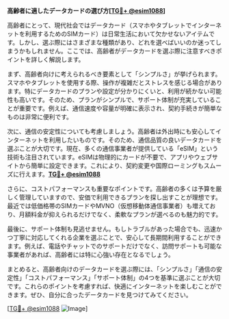 **高齢者に適したデータカードの選び方[[TG💪+ @esim1088](https://t.me/s/esim1088)]**

高齢者にとって、現代社会ではデータカード（スマホやタブレットでインターネットを利用するためのSIMカード）は日常生活において欠かせないアイテムです。しかし、選ぶ際にはさまざまな種類があり、どれを選べばいいのか迷ってしまうかもしれません。ここでは、高齢者がデータカードを選ぶ際に注意すべきポイントを詳しく解説します。

まず、高齢者向けに考えられるべき要素として「シンプルさ」が挙げられます。スマホやタブレットを使用する際、操作が複雑だとストレスを感じる場合があります。特にデータカードのプランや設定が分かりにくいと、利用が続かない可能性も高いです。そのため、プランがシンプルで、サポート体制が充実していることが重要です。例えば、通信速度や容量が明確に表示され、契約手続きが簡単なものは非常に便利です。

次に、通信の安定性についても考慮しましょう。高齢者は外出時にも安心してインターネットを利用したいものです。そのため、通信品質の良いデータカードを選ぶことが大切です。現在、多くの通信事業者が提供している「eSIM」という技術も注目されています。eSIMは物理的にカードが不要で、アプリやウェブサイトから簡単に設定できます。これにより、契約変更や国際ローミングもスムーズに行えます。**[TG💪+ @esim1088](https://t.me/s/esim1088)**

さらに、コストパフォーマンスも重要なポイントです。高齢者の多くは予算を厳しく管理していますので、安価で利用できるプランを探し出すことが理想です。最近では低価格帯のSIMカードやMVNO（仮想移動体通信事業者）も増えており、月額料金が抑えられるだけでなく、柔軟なプランが選べるのも魅力的です。

最後に、サポート体制も見逃せません。もしトラブルがあった場合でも、迅速かつ丁寧に対応してくれる企業を選ぶことで、安心して長期間利用することができます。例えば、電話やチャットでのサポートだけでなく、訪問サポートも可能な事業者があれば、高齢者には特に心強い存在となるでしょう。

まとめると、高齢者向けのデータカードを選ぶ際には、「シンプルさ」「通信の安定性」「コストパフォーマンス」「サポート体制」の4つを基準に選ぶことが大切です。これらのポイントを考慮すれば、快適にインターネットを楽しむことができます。ぜひ、自分に合ったデータカードを見つけてみてください。

[[TG💪+ @esim1088](https://t.me/s/esim1088) ![Image](https://i.postimg.cc/Y0z9fWf4/image.png)]